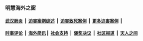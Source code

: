 
### 明慧海外之窗

####  [武汉肺炎](indexes/365.md?t=01171500) &nbsp;|&nbsp;  [迫害案例综述](indexes/328.md?t=01171500) &nbsp;|&nbsp; [迫害致死案例](indexes/277.md?t=01171500)  &nbsp;|&nbsp; [更多迫害案例](indexes/81.md?t=01171500)  &nbsp;|&nbsp; 
####  [时事评论](indexes/251.md?t=01171500) &nbsp;|&nbsp; [海外简讯](indexes/245.md?t=01171500)&nbsp;|&nbsp;  [社会支持](indexes/140.md?t=01171500) &nbsp;|&nbsp; [褒奖决议](indexes/282.md?t=01171500) &nbsp;|&nbsp; [社区报道](indexes/91.md?t=01171500)  &nbsp;|&nbsp; [天人之间](indexes/78.md?t=01171500) 

